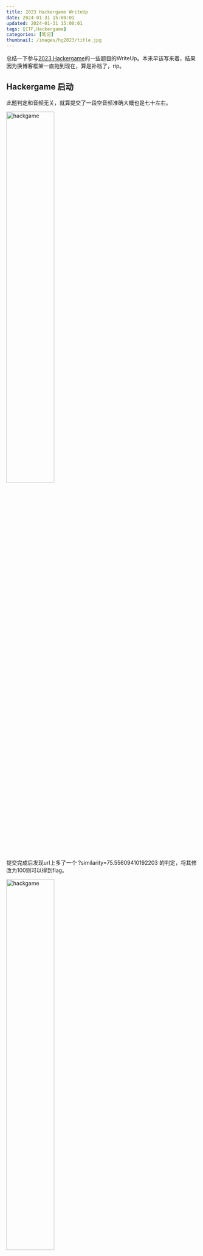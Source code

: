 ```yaml
---
title: 2023 Hackergame WriteUp
date: 2024-01-31 15:00:01
updated: 2024-01-31 15:00:01
tags: [CTF,Hackergame]
categories: [笔记]
thumbnail: /images/hg2023/title.jpg
---
```


总结一下参与[2023 Hackergame](https://hack.lug.ustc.edu.cn/)的一些题目的WriteUp。本来早该写来着，结果因为换博客框架一直拖到现在，算是补档了，rip。

## Hackergame 启动
此题判定和音频无关，就算提交了一段空音频准确大概也是七十左右。

<img src="/images/hg2023/1.jpg" alt="hackgame" width="50%">

提交完成后发现url上多了一个 ?similarity=75.55609410192203 的判定，将其修改为100则可以得到flag。

<img src="/images/hg2023/2.jpg" alt="hackgame" width="50%">

## 猫咪小测
一些问答题，在网上花点时间就能找到。

想要借阅世界图书出版公司出版的《A Classical Introduction To Modern Number Theory 2nd ed.》，应当前往中国科学技术大学西区图书馆的哪一层？  
[相关链接](https://lib.ustc.edu.cn/)

今年 arXiv 网站的天体物理版块上有人发表了一篇关于「可观测宇宙中的鸡的密度上限」的论文，请问论文中作者计算出的鸡密度函数的上限为 10 的多少次方每立方秒差距？  
[相关链接](https://arxiv.org/abs/2303.17626)

为了支持 TCP BBR 拥塞控制算法，在编译 Linux 内核时应该配置好哪一条内核选项？  
[相关链接](https://cateee.net/lkddb/web-lkddb/TCP_CONG_BBR.html)

「我……从没觉得写类型标注有意思过」。在一篇论文中，作者给出了能够让 Python 的类型检查器 MyPY mypy 陷入死循环的代码，并证明 Python 的类型检查和停机问题一样困难。请问这篇论文发表在今年的哪个学术会议上？  
[相关链接](https://arxiv.org/abs/2208.14755)

## 更深更暗
快速往下拖拽网页即可看到潜艇，录屏就能保留flag。
<img src="/images/hg2023/3.jpg" alt="hackgame" width="50%">

## 旅行照片 3.0
需要综合搜索信息的题目，根据题目提示寻找一些实验室/活动的网站，通过google地图查询即可得到信息。

一个很有趣的题目，仅仅通过侧面信息就能判断一个人的行程，也许是想提示大家信息安全的重要性。

## 赛博井字棋

正常下是过不了滴，看一下前端是否能有绕过判定的方式。

打开网络请求发现，每次下棋都会向服务器发送一个post请求，包含下棋的 x y 位置，服务器会返回经计算后的棋盘。因此只需要在浏览器中修改post请求的参数，一次性发送两个位置的post就可以了。

<img src="/images/hg2023/4.jpg" alt="hackgame" width="50%">

## 奶奶的睡前 flag 故事
从图片中找到flag的方式，发现不是简单的图片隐写。通过查看010editor发现，这张图是一个截图，裁剪去了一半，但是仍然保留了下半的数据。尝试一般的恢复方法没有作用。

再通过题意分析，应该是关于截图的bug，正好发现了最近关于windows截图的一个bug信息[Windows 11 截图工具隐私错误暴露裁剪的图像内容](https://zhuanlan.zhihu.com/p/616249684)

从一些国外新闻的报道还有工程师发的推文中，可以找到一个在线恢复照片的网站[acropalypse](https://acropalypse.app/)，逐一尝试即可获得被截取的下半部分照片。

## 组委会模拟器
此题目F12分析，发现在开启时会发送一个 getMessages 的 POST 请求，其中 text 和发送的 delay 都以 json 格式保留；当我们点击消息撤回时，会发送一个 deleteMessage 的 POST 请求。

据此我们可以构造一个脚本来筛选特定的 text ，并在 delay 后一点时间发送一个 POST 请求删除需要撤回的文本，代码如下。

```python
import requests
import json
import re
from time import sleep
from threading import Timer

# 从 http://202.38.93.111:10021/api/getMessages 请求数据，auth(bearer token)为 750:MEQCIFFCYIZkMZQCFQFn6wmDSXdZDDpI6Kvnec8uZoLZS5SqAiABa+jvJdqQxyGQcuHernJ3ej9ze2tLRabegfWl2doxlQ==，将获得的数据保存为json格式
# 登录该页面，输入bearer token，点submit，获得数据

url = "http://202.38.93.111:10021/api/getMessages"

headers = {
    "Host": "202.38.93.111:10021",
    "Connection": "keep-alive",
    "Content-Length": "0",
    "Accept": "application/json, text/plain, */*",
    "Origin": "http://202.38.93.111:10021",
    "User-Agent": "Mozilla/5.0 (Linux; Android 8.1.0; MI 8 Build/OPM1.171019.011) AppleWebKit/537.36 (KHTML, like Gecko) Chrome/70.0.3538.110 Mobile Safari/537.36",
    "Content-Type": "application/json;charset=UTF-8",
    "Referer": "http://202.38.93.111:10021/",
    "Accept-Encoding": "gzip, deflate",
    "Accept-Language": "zh-CN,zh;q=0.9",
    "Cookie": "_ga=GA1.1.1354138604.1698489578; _gid=GA1.1.262453258.1698489578; _ga_R1FN4KJKJH=GS1.1.1698514591.3.0.1698514591.0.0.0; session=eyJ0b2tlbiI6Ijc1MDpNRVFDSUZGQ1lJWmtNWlFDRlFGbjZ3bURTWGRaRERwSTZLdm5lYzh1Wm9MWlM1U3FBaUFCYStqdkpkcVF4eUdRY3VIZXJuSjNlajl6ZTJ0TFJhYmVnZldsMmRveGxRPT0ifQ.ZT3KTw.CG7KVHvHPDwxOWANO6kIjUwPR7I",
}

response = requests.post(url, headers=headers, data={})
json_data = json.loads(response.text)
json_data = json_data["messages"]
# 处理json数据，将每个{}中的数据，delay作为time，如果识别text中有hack[*]，*为通配符，则向http://202.38.93.111:10021/api/deleteMessage 发送请求，删除该条数据，负载为{"id":index},index为该条数据在json中的位置
lst = []
timepast = 0
for i in range(0, len(json_data)):
    time = float(json_data[i]["delay"])
    # time = time - timepast
    timepast = float(json_data[i]["delay"])
    text = json_data[i]["text"]
    if re.search("hack\[", text):
        lst.append([time, i])
    else:
        pass

urls = "http://202.38.93.111:10021/api/deleteMessage"


# 从0s开始执行，将lst中的数据，到达time秒向urls发送请求，内容是{"id":index}
def posted(url, index):
    print(index)
    res = requests.post(url, headers=headers, data=json.dumps({"id": index}))
    print(res.text)


for i in range(0, len(lst)):
    Timer(lst[i][0], posted, (urls, lst[i][1])).start()


flag = requests.post(url="http://202.38.93.111:10021/api/getflag", headers=headers)
print(flag)
print(flag.text)
```

即可得到flag。此题应该注意 delay 的时间，调整了数次才将延迟设置到合适的范围（如果提前撤回了未发送的信息则会error）。

## 虫
使用au等软件打开下载下来的音频，发现并没有规律，因此不是一般的音频隐写方式。


通过题意，该音频应该是传输信号使用的，有没有什么办法将音频信息转为图片呢？

答案是有的，是MMSSTV：[用MMSSTV发送和接收图片](https://zhuanlan.zhihu.com/p/105460358)。慢扫描电视（Slow-scan television）是业余无线电爱好者的一种主要图片传输方法，慢扫描电视通过无线电传输和接收单色或彩色静态图片。正好对应题目信息。

使用音频慢扫（此处可能要用到内置麦克风软件，将播放的音频直接输入到内置麦克风中，避免杂音），得到flag。

<img src="/images/hg2023/5.jpg" alt="hackgame" width="50%">

## JSON ⊂ YAML?
此题是找 json 能够解析但是 yaml 无法解析的格式。通过查询 yaml 的更新日志，寻找 yaml 1.1 和 yaml 1.2 修复的内容以及规范定义。

首先 yaml 1.1 的比较简单，一用e就可以解决，因为 yaml 1.1 没有规范没有小数点的小数。

然后就是 yaml 1.2 ，找这个确实比较麻烦，最终在 [yaml 1.2](https://yaml.org/spec/1.2.2/)找到其 key 值不能重复。使用重复的 key 比如输入 {"":1,"":2} 即可。

## Git? Git!
此题和git使用强相关，下载下来代码后使用git bash查看最后一次提交，退回此提交即可回溯文件。查看 README.md 发现flag。

## HTTP 集邮册
5个简单的状态码

200 OK. 点击就送，代表请求成功。
```bash
GET / HTTP/1.1\r\n
Host: example.com\r\n\r\n
```
404 Not Found. 修改路径到一个不存在的文件即可。
```bash
GET /example HTTP/1.1\r\n
Host: example.com\r\n\r\n
```
400 Bad Request. 构造不符合格式的 HTTP 请求即可。
```bash
GET / abcd/1.1\r\n
Host: example.com\r\n\r\n
```
505 HTTP Version Not Supported. 修改 HTTP 版本号。
```bash
GET / HTTP/114514\r\n
Host: example.com\r\n\r\n
```
405 Method Not Allowed. 修改请求方法即可。
```bash
POST / HTTP/1.1\r\n
Host: example.com\r\n\r\n
```
无状态码，删除请求格式内容即可。
```bash
GET /\r\n
Host: example.com\r\n\r\n
```

其他请参考[HTTP 集邮册题解](https://github.com/USTC-Hackergame/hackergame2023-writeups/blob/master/official/HTTP%20%E9%9B%86%E9%82%AE%E5%86%8C/README.md)


## Docker for Everyone
这道题用docker把flag所在目录挂载到容器中，然后通过容器来读取flag即可。

## 惜字如金
该题根据题意和下发的程序，推测输出字符的位置来获得flag即可。
```python
#!/usr/bin/python3

# Th siz of th fil may reduc after XZRJification

def check_equals(left, right):
    # check whether left == right or not
    if left != right:
        pass

def get_cod_dict():
    # prepar th cod dict
    cod_dict = []
    cod_dict += ['nymeh1niwemflcir}echaetA']
    cod_dict += ['a3g7}kidgojernoetlsup?hA']
    cod_dict += ['Aulw!f5soadrhwnrsnstnoeq']
    cod_dict += ['Act{l-findiehaai{oveatas']
    cod_dict += ['Aty9kxborszstguyd?!blm-p']
    print(set(len(s) for s in cod_dict))
    check_equals(set(len(s) for s in cod_dict), {24})
    return ''.join(cod_dict)

def decrypt_data(input_codes):
    # retriev th decrypted data
    cod_dict = get_cod_dict()
    output_chars = [cod_dict[c] for c in input_codes]
    return ''.join(output_chars)

if __name__ == '__main__':
    # check som obvious things
    check_equals('creat', 'cr' + 'at')
    check_equals('referer', 'refer' + 'rer')
    # check th flag
    flag = decrypt_data([53, 41, 85, 109, 75, 1, 33, 48, 77, 90,
                         17, 118, 36, 25, 13, 89, 90, 3, 63, 25,
                         31, 77, 27, 60, 3, 118, 24, 62, 54, 61,
                         25, 63, 77, 36, 5, 32, 60, 67, 113, 28])
    #check_equals(flag.index('flag{'), 0)
    #check_equals(flag.index('}'), len(flag) - 1)
    # print th flag
    print(flag)


```

此题需要结合一定猜测，比如这时候程序输出为 flag{yoA-ve-r3cover3d-7he-an5w3r-r1ght?}，易得第一个单词应为you。


## 高频率星球

首先需要通过题目给的信息，使用 asciinema cat 得到终端字节流，将其输入到一个js文件中。

然后使用脚本去除无关的字符
```python
#去除flag.js中指定的字符，比如
import re
import os

def remove_flag_js():
    with open('flag.js','r') as f:
        data = f.read()
    data = re.sub(r'[KESC','',data)
    with open('flag.js','w') as f:
        f.write(data)

if __name__ == '__main__':
    remove_flag_js()
```
最后得到flag.js源文件，使用nodejs运行即可得到flag。

## 异星歧途
该题使用 Mindustry 地图，其中有汇编代码，通过条件判断该打开哪些按钮。

一共32个，如果时间充裕随便玩玩也能试出来。

## 总结
这次做出来的基本上都是一些比较简单的题目，更困难的题只能眠了，总的来说是很棒的比赛。

一些内容引用 [Hackergame 2023 官方writeup](https://github.com/USTC-Hackergame/hackergame2023-writeups)，对更多题目题解感兴趣的朋友可以看看。